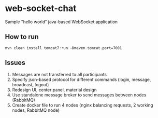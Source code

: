 # web-socket-chat

Sample "hello world" java-based WebSocket application

## How to run

`mvn clean install tomcat7:run -Dmaven.tomcat.port=7001`

## Issues

1. Messages are not transferred to all participants
2. Specify json-based protocol for different commands (login, message, broadcast, logout)
3. Redesign UI, center panel, material design
4. Use standalone message broker to send messages between nodes (RabbitMQ)
5. Create docker file to run 4 nodes (nginx balancing requests, 2 working nodes, RabbitMQ node)
